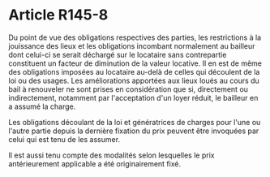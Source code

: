 # Article R145-8

Du point de vue des obligations respectives des parties, les restrictions à la jouissance des lieux et les obligations incombant normalement au bailleur dont celui-ci se serait déchargé sur le locataire sans contrepartie constituent un facteur de diminution de la valeur locative. Il en est de même des obligations imposées au locataire au-delà de celles qui découlent de la loi ou des usages. Les améliorations apportées aux lieux loués au cours du bail à renouveler ne sont prises en considération que si, directement ou indirectement, notamment par l'acceptation d'un loyer réduit, le bailleur en a assumé la charge.

Les obligations découlant de la loi et génératrices de charges pour l'une ou l'autre partie depuis la dernière fixation du prix peuvent être invoquées par celui qui est tenu de les assumer.

Il est aussi tenu compte des modalités selon lesquelles le prix antérieurement applicable a été originairement fixé.
